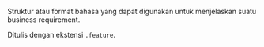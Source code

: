 Struktur atau format bahasa yang dapat digunakan untuk menjelaskan suatu business requirement. 

Ditulis dengan ekstensi `.feature`. 
